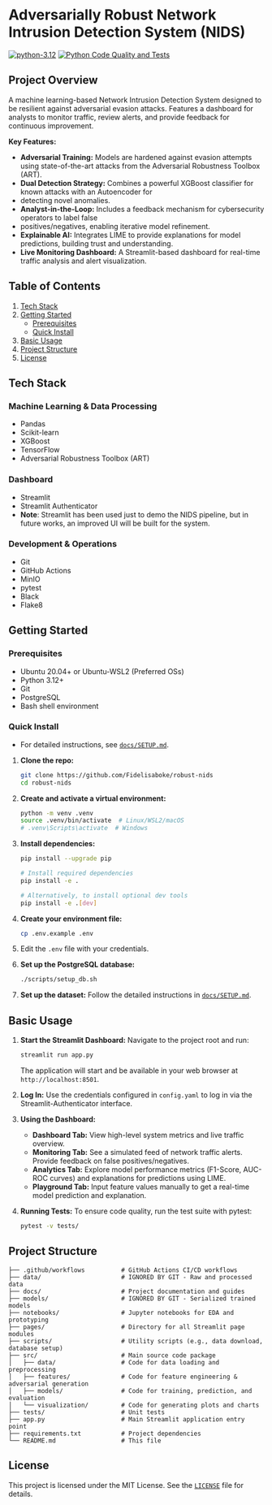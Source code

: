 # Adversarially Robust Network Intrusion Detection System (NIDS)

[![python-3.12](https://img.shields.io/badge/python-3.12%2B-blue)](https://www.python.org/)
[![Python Code Quality and Tests](https://github.com/Fidelisaboke/robust-nids/actions/workflows/test.yml/badge.svg)](https://github.com/Fidelisaboke/robust-nids/actions/workflows/test.yml)

## Project Overview
A machine learning-based Network Intrusion Detection System designed to be resilient against adversarial evasion attacks.
Features a dashboard for analysts to monitor traffic, review alerts, and provide feedback for continuous improvement.

**Key Features:**
*   **Adversarial Training:** Models are hardened against evasion attempts using state-of-the-art attacks from the
Adversarial Robustness Toolbox (ART).
*   **Dual Detection Strategy:** Combines a powerful XGBoost classifier for known attacks with an Autoencoder for
* detecting novel anomalies.
*   **Analyst-in-the-Loop:** Includes a feedback mechanism for cybersecurity operators to label false
* positives/negatives, enabling iterative model refinement.
*   **Explainable AI:** Integrates LIME to provide explanations for model predictions, building trust and understanding.
*   **Live Monitoring Dashboard:** A Streamlit-based dashboard for real-time traffic analysis and alert visualization.

## Table of Contents

1.  [Tech Stack](#tech-stack)
2.  [Getting Started](#getting-started)
    *   [Prerequisites](#prerequisites)
    *   [Quick Install](#quick-install)
3.  [Basic Usage](#basic-usage)
4.  [Project Structure](#project-structure)
5.  [License](#license)

## Tech Stack
### Machine Learning & Data Processing
- Pandas
- Scikit-learn
- XGBoost
- TensorFlow
- Adversarial Robustness Toolbox (ART)

### Dashboard
- Streamlit
- Streamlit Authenticator
- **Note**: Streamlit has been used just to demo the NIDS pipeline, but in future works, an improved UI
will be built for the system.

### Development & Operations
- Git
- GitHub Actions
- MinIO
- pytest
- Black
- Flake8

## Getting Started

### Prerequisites
- Ubuntu 20.04+ or Ubuntu-WSL2 (Preferred OSs)
- Python 3.12+
- Git
- PostgreSQL
- Bash shell environment

### Quick Install
- For detailed instructions, see [`docs/SETUP.md`](docs/SETUP.md).

1.  **Clone the repo:**
    ```bash
    git clone https://github.com/Fidelisaboke/robust-nids
    cd robust-nids
    ```

2.  **Create and activate a virtual environment:**
    ```bash
    python -m venv .venv
    source .venv/bin/activate  # Linux/WSL2/macOS
    # .venv\Scripts\activate  # Windows
    ```

3.  **Install dependencies:**
    ```bash
    pip install --upgrade pip

    # Install required dependencies
    pip install -e .

    # Alternatively, to install optional dev tools
    pip install -e .[dev]
    ```

4. **Create your environment file:**
    ```bash
    cp .env.example .env
    ```
5. Edit the `.env` file with your credentials.

6. **Set up the PostgreSQL database:**
    ```bash
   ./scripts/setup_db.sh
    ```

7. **Set up the dataset:** Follow the detailed instructions in [`docs/SETUP.md`](docs/SETUP.md#data-setup-tii-ssrc-23-dataset).

## Basic Usage

1.  **Start the Streamlit Dashboard:**
    Navigate to the project root and run:
    ```bash
    streamlit run app.py
    ```
    The application will start and be available in your web browser at `http://localhost:8501`.

2.  **Log In:**
    Use the credentials configured in `config.yaml` to log in via the Streamlit-Authenticator interface.

3.  **Using the Dashboard:**
    *   **Dashboard Tab:** View high-level system metrics and live traffic overview.
    *   **Monitoring Tab:** See a simulated feed of network traffic alerts. Provide feedback on false positives/negatives.
    *   **Analytics Tab:** Explore model performance metrics (F1-Score, AUC-ROC curves) and explanations for predictions using LIME.
    *   **Playground Tab:** Input feature values manually to get a real-time model prediction and explanation.

4.  **Running Tests:**
    To ensure code quality, run the test suite with pytest:
    ```bash
    pytest -v tests/
    ```

## Project Structure

```
├── .github/workflows          # GitHub Actions CI/CD workflows
├── data/                      # IGNORED BY GIT - Raw and processed data
├── docs/                      # Project documentation and guides
├── models/                    # IGNORED BY GIT - Serialized trained models
├── notebooks/                 # Jupyter notebooks for EDA and prototyping
├── pages/                     # Directory for all Streamlit page modules
├── scripts/                   # Utility scripts (e.g., data download, database setup)
├── src/                       # Main source code package
│   ├── data/                  # Code for data loading and preprocessing
│   ├── features/              # Code for feature engineering & adversarial generation
│   ├── models/                # Code for training, prediction, and evaluation
│   └── visualization/         # Code for generating plots and charts
├── tests/                     # Unit tests
├── app.py                     # Main Streamlit application entry point
├── requirements.txt           # Project dependencies
└── README.md                  # This file
```

## License

This project is licensed under the MIT License. See the [`LICENSE`](LICENSE) file for details.
